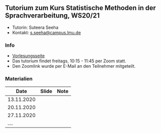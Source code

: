 ## Tutorium zum Kurs Statistische Methoden in der Sprachverarbeitung, WS20/21
- Tutorin: Suteera  Seeha 
- Kontakt: s.seeha@campus.lmu.de


### Info
- [Vorlesungsseite](https://www.cis.uni-muenchen.de/~schmid/lehre/StatNLP/)
- Das tutorium findet freitags, 10:15 - 11:45 per Zoom statt.
- Den Zoomlink wurde per E-Mail an den Teilnehmer mitgeteilt.

### Materialien

| Date       | Slide          | Note |
| ------------- |:-------------:| -----:|
| 13.11.2020      |  |  |
| 20.11.2020     |       |   |
| 27.11.2020 |      |    |
| ....|      |    |
